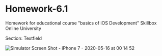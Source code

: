 # Homework-6.1
Homework for educational course "basics of iOS Development" Skillbox Online University

Section: Textfield


![Simulator Screen Shot - iPhone 7 - 2020-05-16 at 00 14 52](https://user-images.githubusercontent.com/50722317/82100610-5d5c0400-970a-11ea-9d18-f1b147acd057.png)
